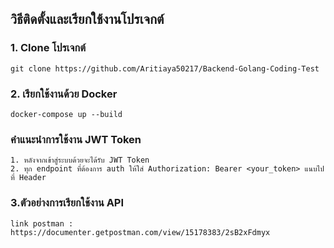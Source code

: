 ## วิธีติดตั้งและเรียกใช้งานโปรเจกต์
### 1. Clone โปรเจกต์
    git clone https://github.com/Aritiaya50217/Backend-Golang-Coding-Test

### 2. เรียกใช้งานด้วย Docker
    docker-compose up --build

### คำแนะนำการใช้งาน JWT Token
    1. หลังจากเข้าสู่ระบบด้วยจะได้รับ JWT Token
    2. ทุก endpoint ที่ต้องการ auth ให้ใส่ Authorization: Bearer <your_token> แนบไปที่ Header

### 3.ตัวอย่างการเรียกใช้งาน API
    link postman : https://documenter.getpostman.com/view/15178383/2sB2xFdmyx

